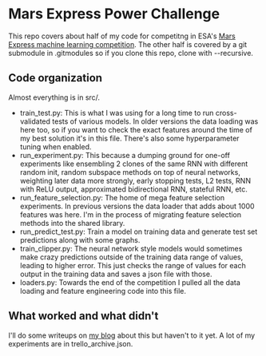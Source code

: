 Mars Express Power Challenge
======

This repo covers about half of my code for competitng in ESA's [Mars Express machine learning competition](https://kelvins.esa.int/mars-express-power-challenge). The other half is covered by a git submodule in .gitmodules so if you clone this repo, clone with --recursive.

Code organization
----
Almost everything is in src/.

* train_test.py: This is what I was using for a long time to run cross-validated tests of various models. In older versions the data loading was here too, so if you want to check the exact features around the time of my best solution it's in this file. There's also some hyperparameter tuning when enabled.
* run_experiment.py: This because a dumping ground for one-off experiments like ensembling 2 clones of the same RNN with different random init, random subspace methods on top of neural networks, weighting later data more strongly, early stopping tests, L2 tests, RNN with ReLU output, approximated bidirectional RNN, stateful RNN, etc.
* run_feature_selection.py: The home of mega feature selection experiments. In previous versions the data loader that adds about 1000 features was here. I'm in the process of migrating feature selection methods into the shared library.
* run_predict_test.py: Train a model on training data and generate test set predictions along with some graphs.
* train_clipper.py: The neural network style models would sometimes make crazy predictions outside of the training data range of values, leading to higher error. This just checks the range of values for each output in the training data and saves a json file with those.
* loaders.py: Towards the end of the competition I pulled all the data loading and feature engineering code into this file.

What worked and what didn't
----
I'll do some writeups on [my blog](https://kwtrnka.wordpress.com/) about this but haven't to it yet. A lot of my experiments are in trello_archive.json.